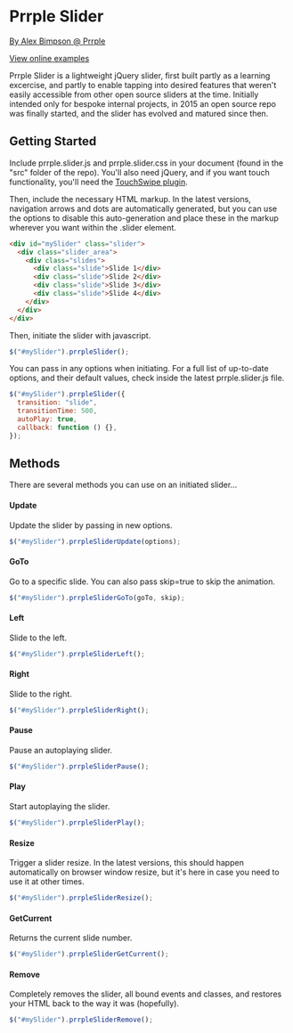 # Prrple Slider

[By Alex Bimpson @ Prrple](http://www.prrple.com)

[View online examples](http://code.prrple.com/slider/)

Prrple Slider is a lightweight jQuery slider, first built partly as a learning excercise, and partly to enable tapping into desired features that weren't easily accessible from other open source sliders at the time. Initially intended only for bespoke internal projects, in 2015 an open source repo was finally started, and the slider has evolved and matured since then.

## Getting Started

Include prrple.slider.js and prrple.slider.css in your document (found in the "src" folder of the repo). You'll also need jQuery, and if you want touch functionality, you'll need the [TouchSwipe plugin](https://github.com/mattbryson/TouchSwipe-Jquery-Plugin).

Then, include the necessary HTML markup. In the latest versions, navigation arrows and dots are automatically generated, but you can use the options to disable this auto-generation and place these in the markup wherever you want within the .slider element.

```html
<div id="mySlider" class="slider">
  <div class="slider_area">
    <div class="slides">
      <div class="slide">Slide 1</div>
      <div class="slide">Slide 2</div>
      <div class="slide">Slide 3</div>
      <div class="slide">Slide 4</div>
    </div>
  </div>
</div>
```

Then, initiate the slider with javascript.

```js
$("#mySlider").prrpleSlider();
```

You can pass in any options when initiating. For a full list of up-to-date options, and their default values, check inside the latest prrple.slider.js file.

```js
$("#mySlider").prrpleSlider({
  transition: "slide",
  transitionTime: 500,
  autoPlay: true,
  callback: function () {},
});
```

## Methods

There are several methods you can use on an initiated slider...

#### Update

Update the slider by passing in new options.

```js
$("#mySlider").prrpleSliderUpdate(options);
```

#### GoTo

Go to a specific slide. You can also pass skip=true to skip the animation.

```js
$("#mySlider").prrpleSliderGoTo(goTo, skip);
```

#### Left

Slide to the left.

```js
$("#mySlider").prrpleSliderLeft();
```

#### Right

Slide to the right.

```js
$("#mySlider").prrpleSliderRight();
```

#### Pause

Pause an autoplaying slider.

```js
$("#mySlider").prrpleSliderPause();
```

#### Play

Start autoplaying the slider.

```js
$("#mySlider").prrpleSliderPlay();
```

#### Resize

Trigger a slider resize. In the latest versions, this should happen automatically on browser window resize, but it's here in case you need to use it at other times.

```js
$("#mySlider").prrpleSliderResize();
```

#### GetCurrent

Returns the current slide number.

```js
$("#mySlider").prrpleSliderGetCurrent();
```

#### Remove

Completely removes the slider, all bound events and classes, and restores your HTML back to the way it was (hopefully).

```js
$("#mySlider").prrpleSliderRemove();
```

